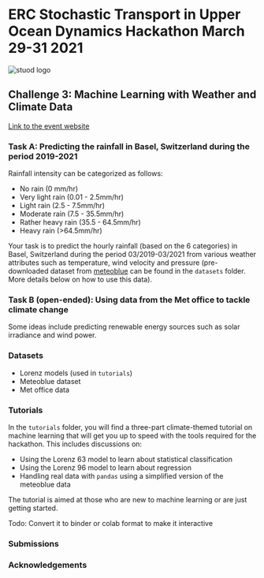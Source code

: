 # ERC Stochastic Transport in Upper Ocean Dynamics Hackathon March 29-31 2021
![stuod logo](https://www.imperial.ac.uk/ImageCropToolT4/imageTool/uploaded-images/erc-stuod-logos--tojpeg_1572609986634_x2.jpg)
## Challenge 3: Machine Learning with Weather and Climate Data

[Link to the event website](https://www.imperial.ac.uk/events/129398/stuods-hackathon/)

### Task A: Predicting the rainfall in Basel, Switzerland during the period 2019-2021
Rainfall intensity can be categorized as follows:

- No rain (0 mm/hr)
- Very light rain (0.01 - 2.5mm/hr)
- Light rain (2.5 - 7.5mm/hr)
- Moderate rain (7.5 - 35.5mm/hr)
- Rather heavy rain (35.5 - 64.5mm/hr)
- Heavy rain (>64.5mm/hr)

Your task is to predict the hourly rainfall (based on the 6 categories) in Basel, Switzerland during the period 03/2019-03/2021 from various weather attributes such as temperature, wind velocity and pressure (pre-downloaded dataset from [meteoblue](https://www.meteoblue.com/en/weather/archive/export/basel_switzerland_2661604?daterange=2019-02-01%20to%202021-03-01&domain=NEMSAUTO&params%5B%5D=temp2m&params%5B%5D=precip&params%5B%5D=relhum2m&min=2020-02-01&max=2021-03-01&utc_offset=1&timeResolution=hourly&temperatureunit=CELSIUS&velocityunit=KILOMETER_PER_HOUR&energyunit=watts&lengthunit=metric&degree_day_type=10%3B30&gddBase=10&gddLimit=30) can be found in the `datasets` folder. More details below on how to use this data).

### Task B (open-ended): Using data from the Met office to tackle climate change

Some ideas include predicting renewable energy sources such as solar irradiance and wind power.

### Datasets

- Lorenz models (used in `tutorials`)
- Meteoblue dataset
- Met office data

### Tutorials

In the `tutorials` folder, you will find a three-part climate-themed tutorial on machine learning that will get you up to speed with the tools required for the hackathon.
This includes discussions on:

- Using the Lorenz 63 model to learn about statistical classification
- Using the Lorenz 96 model to learn about regression
- Handling real data with `pandas` using a simplified version of the meteoblue data

The tutorial is aimed at those who are new to machine learning or are just getting started.

Todo: Convert it to binder or colab format to make it interactive

### Submissions

### Acknowledgements

